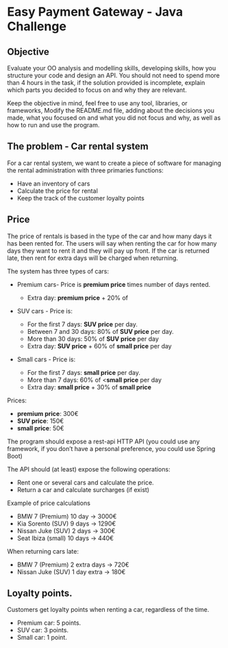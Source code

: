 # Easy Payment Gateway - Java Challenge

## Objective
Evaluate your OO analysis and modelling skills, developing skills, how you structure your code and design an API.
You should not need to spend more than 4 hours in the task, if the solution provided is incomplete, explain which parts you decided
to focus on and why they are relevant.

Keep the objective in mind, feel free to use any tool, libraries, or frameworks, Modify the README.md file, adding about the decisions you
made, what you focused on and what you did not focus and why, as well as how to run and use the program.

## The problem - Car rental system

For a car rental system, we want to create a piece of software for managing the rental administration with three primaries
functions:
  *	Have an inventory of cars
  *	Calculate the price for rental
  *	Keep the track of the customer loyalty points

## Price
The price of rentals is based in the type of the car and how many days it has been rented for.
The users will say when renting the car for how many days they want to rent it and they will pay up front.
If the car is returned late, then rent for extra days will be charged when returning.

The system has three types of cars:

  *	Premium cars- Price is __premium price__ times number of days rented.
    *	Extra day: __premium price__ + 20% of <premium price>

  *	SUV cars - Price is:
    *	For the first 7 days: __SUV price__ per day.
    *	Between 7 and 30 days: 80% of __SUV price__ per day.
    *	More than 30 days: 50% of __SUV price__ per day
    *	Extra day: __SUV price__ + 60% of __small price__ per day

  *	Small cars - Price is:
    *	For the first 7 days: __small price__ per day.
    *	More than 7 days: 60% of <__small price__ per day
    *	Extra day: __small price__ + 30% of __small price__

Prices:
  * __premium price__: 300€
  * __SUV price__: 150€
  * __small price__: 50€

The program should expose a rest-api HTTP API (you could use any framework, if you don’t have a personal preference, you could
use Spring Boot)

The API should (at least) expose the following operations:
  *	Rent one or several cars and calculate the price.
  *	Return a car and calculate surcharges (if exist)
  
Example of price calculations
  *	BMW 7 (Premium) 10 day -> 3000€
  *	Kia Sorento (SUV) 9 days -> 1290€ 
  *	Nissan Juke (SUV) 2 days -> 300€
  *	Seat Ibiza (small) 10 days -> 440€

When returning cars late:
  *	BMW 7 (Premium) 2 extra days -> 720€
  *	Nissan Juke (SUV) 1 day extra -> 180€

## Loyalty points.
 
Customers get loyalty points when renting a car, regardless of the time.
  *	Premium car: 5 points.
  *	SUV car: 3 points.
  *	Small car: 1 point.

